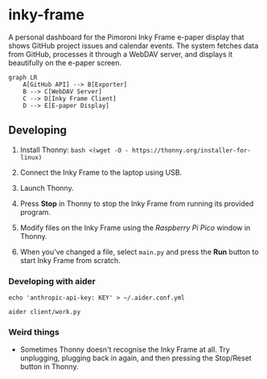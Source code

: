 # inky-frame

A personal dashboard for the Pimoroni Inky Frame e-paper display that shows GitHub project issues and calendar events. The system fetches data from GitHub, processes it through a WebDAV server, and displays it beautifully on the e-paper screen.

```mermaid
graph LR
    A[GitHub API] --> B[Exporter]
    B --> C[WebDAV Server]
    C --> D[Inky Frame Client]
    D --> E[E-paper Display]
```

## Developing

1.  Install Thonny: `bash <(wget -O - https://thonny.org/installer-for-linux)`

1.  Connect the Inky Frame to the laptop using USB.

1.  Launch Thonny.

1.  Press **Stop** in Thonny to stop the Inky Frame from running its provided program.

1.  Modify files on the Inky Frame using the _Raspberry Pi Pico_ window in Thonny.

1.  When you've changed a file, select `main.py` and press the **Run** button to start Inky Frame from scratch.


### Developing with aider

```
echo 'anthropic-api-key: KEY' > ~/.aider.conf.yml

aider client/work.py
```


### Weird things

- Sometimes Thonny doesn't recognise the Inky Frame at all. Try unplugging, plugging back in again, and then pressing the Stop/Reset button in Thonny.



